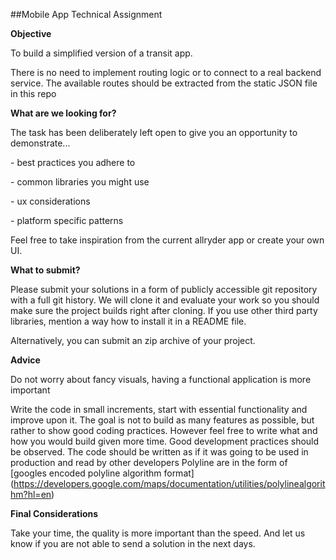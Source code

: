 ##Mobile App Technical Assignment

**Objective**

To build a simplified version of a transit app.

There is no need to implement routing logic or to connect to a real backend service. The available routes should be extracted from the static JSON file in this repo

**What are we looking for?**

The task has been deliberately left open to give you an opportunity to demonstrate...

­- best practices you adhere to 

­- common libraries you might use 

­- ux considerations 

­- platform specific patterns 

Feel free to take inspiration from the current allryder app or create your own UI.

**What to submit?**

Please submit your solutions in a form of publicly accessible git repository with a full git history. We will clone it and evaluate your work so you should make sure the project builds right after cloning. If you use other third party libraries, mention a way how to install it in a README file.

Alternatively, you can submit an zip archive of your project.

**Advice**

­Do not worry about fancy visuals, having a functional application is more important 

­Write the code in small increments, start with essential functionality and improve upon it. The goal is not to build as many features as possible, but rather to show good coding practices. However feel free to write what and how you would build given more time. 
­Good development practices should be observed. The code should be written as if it was going to be used in production and read by other developers 
­Polyline are in the form of [googles encoded polyline algorithm format] (https://developers.google.com/maps/documentation/utilities/polylinealgorithm?hl=en)

**Final Considerations**

Take your time, the quality is more important than the speed. And let us know if you are not able to send a solution in the next days.
